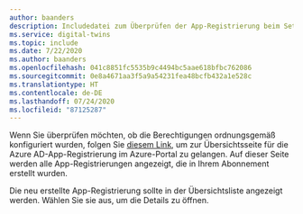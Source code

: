 ```yaml
---
author: baanders
description: Includedatei zum Überprüfen der App-Registrierung beim Setup von Azure Digital Twins – 1
ms.service: digital-twins
ms.topic: include
ms.date: 7/22/2020
ms.author: baanders
ms.openlocfilehash: 041c8851fc5535b9c4494bc5aae618bfbc762086
ms.sourcegitcommit: 0e8a4671aa3f5a9a54231fea48bcfb432a1e528c
ms.translationtype: HT
ms.contentlocale: de-DE
ms.lasthandoff: 07/24/2020
ms.locfileid: "87125287"
---
```

Wenn Sie überprüfen möchten, ob die Berechtigungen ordnungsgemäß konfiguriert wurden, folgen Sie [diesem Link](https://portal.azure.com/#blade/Microsoft_AAD_IAM/ActiveDirectoryMenuBlade/RegisteredApps), um zur Übersichtsseite für die Azure AD-App-Registrierung im Azure-Portal zu gelangen. Auf dieser Seite werden alle App-Registrierungen angezeigt, die in Ihrem Abonnement erstellt wurden.

Die neu erstellte App-Registrierung sollte in der Übersichtsliste angezeigt werden. Wählen Sie sie aus, um die Details zu öffnen.